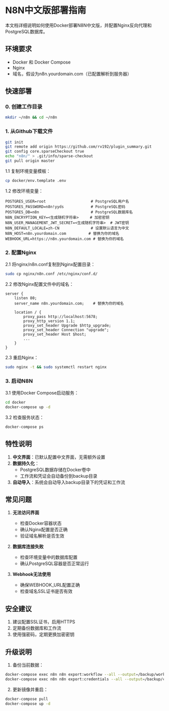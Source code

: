 # N8N中文版部署指南

本文档详细说明如何使用Docker部署N8N中文版，并配置Nginx反向代理和PostgreSQL数据库。

## 环境要求

- Docker 和 Docker Compose
- Nginx
- 域名，假设为n8n.yourdomain.com（已配置解析到服务器）

## 快速部署
### 0. 创建工作目录
```bash
mkdir ~/n8n && cd ~/n8n
```
### 1. 从Github下载文件
```bash
git init
git remote add origin https://github.com/rv192/plugin_summary.git
git config core.sparseCheckout true
echo "n8n/" > .git/info/sparse-checkout
git pull origin master
```
1.1 复制环境变量模板：
```bash
cp docker/env.template .env
```

1.2 修改环境变量：
```env
POSTGRES_USER=root                    # PostgreSQL用户名
POSTGRES_PASSWORD=n8n!yyds            # PostgreSQL密码
POSTGRES_DB=n8n                       # PostgreSQL数据库名
N8N_ENCRYPTION_KEY=<生成随机字符串>     # 加密密钥
N8N_USER_MANAGEMENT_JWT_SECRET=<生成随机字符串>  # JWT密钥
N8N_DEFAULT_LOCALE=zh-CN              # 设置默认语言为中文
N8N_HOST=n8n.yourdomain.com          # 替换为你的域名
WEBHOOK_URL=https://n8n.yourdomain.com # 替换为你的域名
```

### 2. 配置Nginx

2.1 将nginx/n8n.conf复制到Nginx配置目录：
```bash
sudo cp nginx/n8n.conf /etc/nginx/conf.d/
```

2.2 修改Nginx配置文件中的域名：
```nginx
server {
    listen 80;
    server_name n8n.yourdomain.com;    # 替换为你的域名

    location / {
        proxy_pass http://localhost:5678;
        proxy_http_version 1.1;
        proxy_set_header Upgrade $http_upgrade;
        proxy_set_header Connection "upgrade";
        proxy_set_header Host $host;
        ...
    }
}
```

2.3 重启Nginx：
```bash
sudo nginx -t && sudo systemctl restart nginx
```

### 3. 启动N8N

3.1 使用Docker Compose启动服务：
```bash
cd docker
docker-compose up -d
```

3.2 检查服务状态：
```bash
docker-compose ps
```

## 特性说明

1. **中文界面**：已默认配置中文界面，无需额外设置
2. **数据持久化**：
   - PostgreSQL数据存储在Docker卷中
   - 工作流和凭证会自动备份到backup目录
3. **自动导入**：系统会自动导入backup目录下的凭证和工作流

## 常见问题

1. **无法访问界面**
   - 检查Docker容器状态
   - 确认Nginx配置是否正确
   - 验证域名解析是否生效

2. **数据库连接失败**
   - 检查环境变量中的数据库配置
   - 确认PostgreSQL容器是否正常运行

3. **Webhook无法使用**
   - 确保WEBHOOK_URL配置正确
   - 检查域名SSL证书是否有效

## 安全建议

1. 建议配置SSL证书，启用HTTPS
2. 定期备份数据库和工作流
3. 使用强密码，定期更换加密密钥

## 升级说明

1. 备份当前数据：
```bash
docker-compose exec n8n n8n export:workflow --all --output=/backup/workflows
docker-compose exec n8n n8n export:credentials --all --output=/backup/credentials
```

2. 更新镜像并重启：
```bash
docker-compose pull
docker-compose up -d
```